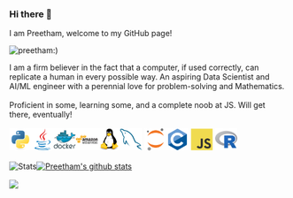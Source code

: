 ### Hi there 👋

I am Preetham, welcome to my GitHub page!

<img src="https://komarev.com/ghpvc/?username=preethamcoder" alt="preetham:)" />

I am a firm believer in the fact that a computer, if used correctly, can replicate a human in every possible way. An aspiring Data Scientist and AI/ML engineer with a perennial love for problem-solving and Mathematics.<br><br>Proficient in some, learning some, and a complete noob at JS. Will get there, eventually!<br><br>
<img src="https://raw.githubusercontent.com/devicons/devicon/master/icons/python/python-original.svg" alt="python" width="40" height="40"/><img src = "https://raw.githubusercontent.com/devicons/devicon/master/icons/java/java-original.svg" alt="java" width="40" height="40"/><img src="https://raw.githubusercontent.com/devicons/devicon/master/icons/docker/docker-original-wordmark.svg" alt="docker" width="40" height="40"/><img src="https://raw.githubusercontent.com/devicons/devicon/master/icons/amazonwebservices/amazonwebservices-original-wordmark.svg" alt="aws" width="40" height="40"/><img src="https://raw.githubusercontent.com/devicons/devicon/master/icons/linux/linux-original.svg" alt="linux" width="40" height="40"/><img src="https://github.com/devicons/devicon/blob/master/icons/mysql/mysql-original.svg" alt="mysql" width="40" height="40"/> <img src = "https://github.com/devicons/devicon/blob/master/icons/jupyter/jupyter-original.svg" alt="jupyter" width ="40" height="40"/><img src="https://raw.githubusercontent.com/devicons/devicon/master/icons/c/c-original.svg" alt="c" width="40" height="40"/> <img src="https://raw.githubusercontent.com/devicons/devicon/master/icons/javascript/javascript-original.svg" alt="js" width="40" height="40"/> <img src="https://raw.githubusercontent.com/devicons/devicon/master/icons/r/r-original.svg" alt="r" width="40" height="40"/><br><br>
[![Preetham's github stats](https://github-readme-stats.vercel.app/api?username=preethamcoder&include_all_commits=true&theme=onedark)](https://github.com/anuraghazra/github-readme-stats)
<img align="left" alt="Stats" src="https://github-readme-stats.vercel.app/api/top-langs/?username=preethamcoder&exclude_repo=github-readme-stats,preethamcoder.github.io" />

<a href="https://github.com/preethamcoder/github-readme-stats">

<img align="center" src="https://github-readme-stats.vercel.app/api/top-langs/?username=preethamcoder&layout=compact&theme=material-palenight"/>
</a>

<!--
**preethamcoder/preethamcoder** is a ✨ _special_ ✨ repository because its `README.md` (this file) appears on your GitHub profile.
Here are some ideas to get you started:
- 🔭 I’m currently working on ...
- 🌱 I’m currently learning ...
- 👯 I’m looking to collaborate on ...
- 🤔 I’m looking for help with ...
- 💬 Ask me about ...
- 📫 How to reach me: ...
- 😄 Pronouns: he/his
- ⚡ Fun fact: ...
-->
